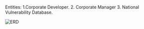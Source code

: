 Entities:
1.Corporate Developer. 
2. Corporate Manager
3. National Vulnerability Database. 


![ERD](https://cloud.githubusercontent.com/assets/14810350/10950817/69ee6f56-82ff-11e5-9439-20106e2a86dc.PNG)
